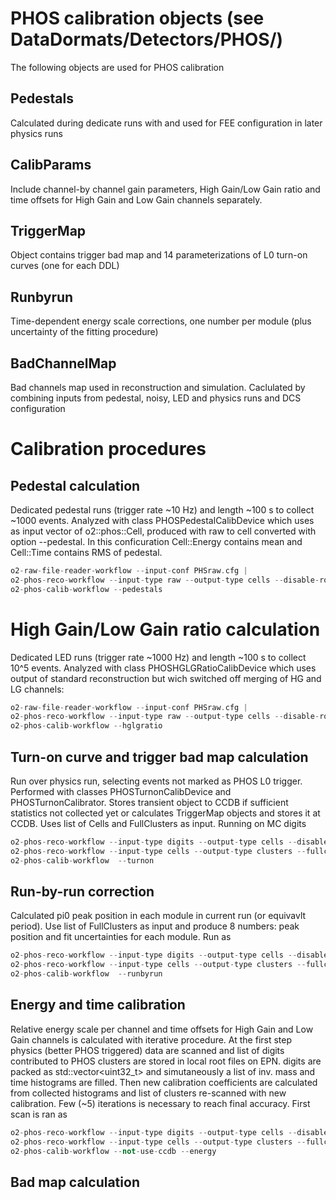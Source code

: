 <!-- doxy
\page refDetectorsPHOScalibration PHOS Calibration
/doxy -->

# PHOS calibration objects (see DataDormats/Detectors/PHOS/)

The following objects are used for PHOS calibration
## Pedestals
Calculated during dedicate runs with and used for FEE configuration in later physics runs

## CalibParams
Include channel-by channel gain parameters, High Gain/Low Gain ratio and time offsets for High Gain and Low Gain channels separately.

## TriggerMap
Object contains trigger bad map and 14 parameterizations of L0 turn-on curves (one for each DDL)

## Runbyrun
Time-dependent energy scale corrections, one number per module (plus uncertainty of the fitting procedure)

## BadChannelMap
Bad channels map used in reconstruction and simulation. Caclulated by combining inputs from pedestal, noisy, LED and physics runs and DCS configuration

# Calibration procedures

## Pedestal calculation
Dedicated pedestal runs (trigger rate ~10 Hz) and length ~100 s to collect ~1000 events. Analyzed with class PHOSPedestalCalibDevice which uses as input vector of o2::phos::Cell, produced with raw to cell converted with option --pedestal. In this conficuration Cell::Energy contains mean and Cell::Time contains RMS of pedestal.
``` cpp
o2-raw-file-reader-workflow --input-conf PHSraw.cfg |
o2-phos-reco-workflow --input-type raw --output-type cells --disable-root-output --pedestal on |
o2-phos-calib-workflow --pedestals
```

# High Gain/Low Gain ratio calculation
Dedicated LED runs (trigger rate ~1000 Hz) and length ~100 s to collect 10^5 events. Analyzed with class PHOSHGLGRatioCalibDevice which uses output of standard reconstruction but wich switched off merging of HG and LG channels:
``` cpp
o2-raw-file-reader-workflow --input-conf PHSraw.cfg |
o2-phos-reco-workflow --input-type raw --output-type cells --disable-root-output --keepHGLG on |
o2-phos-calib-workflow --hglgratio
```
## Turn-on curve and trigger bad map calculation
Run over physics run, selecting events not marked as PHOS L0 trigger. Performed with classes PHOSTurnonCalibDevice and PHOSTurnonCalibrator. Stores transient object to CCDB if sufficient statistics not collected yet or calculates TriggerMap objects and stores it at CCDB. Uses list of Cells and FullClusters as input. Running on MC digits
``` cpp
o2-phos-reco-workflow --input-type digits --output-type cells --disable-root-output |
o2-phos-reco-workflow --input-type cells --output-type clusters --fullclu-output --disable-root-output --disable-root-input |
o2-phos-calib-workflow  --turnon
```

## Run-by-run correction
Calculated pi0 peak position in each module in current run (or equivavlt period). Use list of FullClusters as input and produce 8 numbers: peak position and fit uncertainties for each module. Run as
``` cpp
o2-phos-reco-workflow --input-type digits --output-type cells --disable-root-output |
o2-phos-reco-workflow --input-type cells --output-type clusters --fullclu-output --disable-root-output --disable-root-input |
o2-phos-calib-workflow  --runbyrun
```

## Energy and time calibration
Relative energy scale per channel and time offsets for High Gain and Low Gain channels is calculated with iterative procedure. At the first step physics (better PHOS triggered) data are scanned and list of digits contributed to PHOS clusters are stored in local root files on EPN. digits are packed as std::vector<uint32_t> and simutaneously a list of inv. mass and time histograms are filled. Then new calibration coefficients are calculated from collected histograms and list of clusters re-scanned with new calibration. Few (~5) iterations is necessary to reach final accuracy. First scan is ran as
``` cpp
o2-phos-reco-workflow --input-type digits --output-type cells --disable-root-output |
o2-phos-reco-workflow --input-type cells --output-type clusters --fullclu-output --disable-root-output --disable-root-input |
o2-phos-calib-workflow --not-use-ccdb --energy
```

## Bad map calculation


<!-- doxy
/doxy -->

